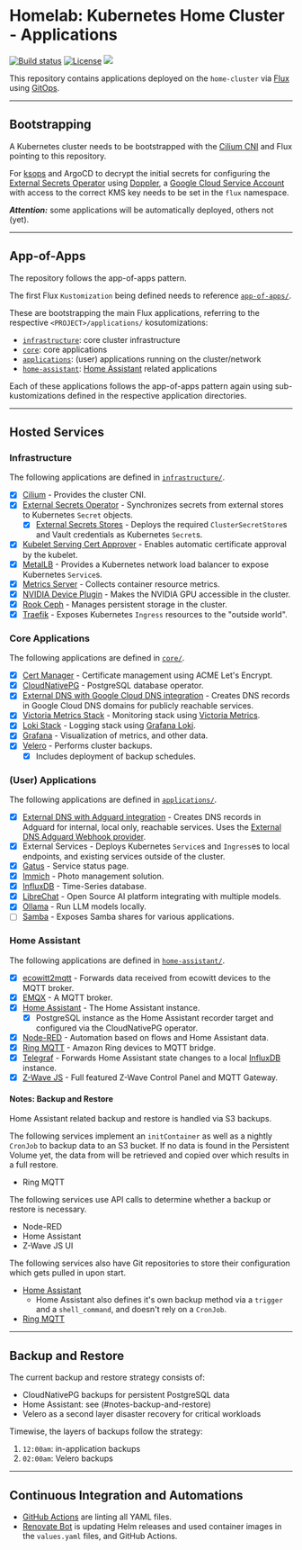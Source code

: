 # Homelab: Kubernetes Home Cluster - Applications

[![Build status](https://img.shields.io/github/actions/workflow/status/muhlba91/homelab-home-cluster-applications/pipeline.yml?style=for-the-badge)](https://github.com/muhlba91/homelab-home-cluster-applications/actions/workflows/pipeline.yml)
[![License](https://img.shields.io/github/license/muhlba91/homelab-home-cluster-applications?style=for-the-badge)](LICENSE.md)
[![](https://api.scorecard.dev/projects/github.com/muhlba91/homelab-home-cluster-applications/badge?style=for-the-badge)](https://scorecard.dev/viewer/?uri=github.com/muhlba91/homelab-home-cluster-applications)

This repository contains applications deployed on the `home-cluster` via [Flux](https://fluxcd.io) using [GitOps](https://opengitops.dev).

---

## Bootstrapping

A Kubernetes cluster needs to be bootstrapped with the [Cilium CNI](https://cilium.io) and Flux pointing to this repository.

For [ksops](https://github.com/viaduct-ai/kustomize-sops) and ArgoCD to decrypt the initial secrets for configuring the [External Secrets Operator](http://external-secrets.io) using [Doppler](http://doppler.com), a [Google Cloud Service Account](https://cloud.google.com/docs/authentication#service-accounts) with access to the correct KMS key needs to be set in the `flux` namespace.

***Attention:*** some applications will be automatically deployed, others not (yet).

---

## App-of-Apps

The repository follows the app-of-apps pattern.

The first Flux `Kustomization` being defined needs to reference [`app-of-apps/`](app-of-apps/).

These are bootstrapping the main Flux applications, referring to the respective `<PROJECT>/applications/` kosutomizations:

- [`infrastructure`](#infrastructure): core cluster infrastructure
- [`core`](#core-applications): core applications
- [`applications`](#user-applications): (user) applications running on the cluster/network
- [`home-assistant`](#home-assistant): [Home Assistant](http://home-assistant.io) related applications

Each of these applications follows the app-of-apps pattern again using sub-kustomizations defined in the respective application directories.

---

## Hosted Services

### Infrastructure

The following applications are defined in [`infrastructure/`](infrastructure/).

- [x] [Cilium](https://cilium.io) - Provides the cluster CNI.
- [x] [External Secrets Operator](http://external-secrets.io) - Synchronizes secrets from external stores to Kubernetes `Secret` objects.
  - [x] [External Secrets Stores](infrastructure/external-secrets/) - Deploys the required `ClusterSecretStore`s and Vault credentials as Kubernetes `Secret`s.
- [x] [Kubelet Serving Cert Approver](https://github.com/alex1989hu/kubelet-serving-cert-approver) - Enables automatic certificate approval by the kubelet.
- [x] [MetalLB](https://metallb.universe.tf) - Provides a Kubernetes network load balancer to expose Kubernetes `Service`s.
- [x] [Metrics Server](https://github.com/kubernetes-sigs/metrics-server) - Collects container resource metrics.
- [x] [NVIDIA Device Plugin](https://github.com/NVIDIA/k8s-device-plugin) - Makes the NVIDIA GPU accessible in the cluster.
- [x] [Rook Ceph](https://rook.io) - Manages persistent storage in the cluster.
- [x] [Traefik](https://traefik.io) - Exposes Kubernetes `Ingress` resources to the "outside world".

### Core Applications

The following applications are defined in [`core/`](core/).

- [x] [Cert Manager](https://cert-manager.io) - Certificate management using ACME Let's Encrypt.
- [x] [CloudNativePG](https://cloudnative-pg.io/documentation/current/) - PostgreSQL database operator.
- [x] [External DNS with Google Cloud DNS integration](https://github.com/kubernetes-sigs/external-dns) - Creates DNS records in Google Cloud DNS domains for publicly reachable services.
- [x] [Victoria Metrics Stack](https://github.com/VictoriaMetrics/helm-charts/tree/master/charts/victoria-metrics-k8s-stack) - Monitoring stack using [Victoria Metrics](https://victoriametrics.com).
- [x] [Loki Stack](https://github.com/grafana/helm-charts/tree/main/charts/loki-stack) - Logging stack using [Grafana Loki](https://grafana.com/oss/loki/).
- [x] [Grafana](http://grafana.com) - Visualization of metrics, and other data.
- [x] [Velero](https://velero.io) - Performs cluster backups.
  - [x] Includes deployment of backup schedules.

### (User) Applications

The following applications are defined in [`applications/`](applications/).

- [x] [External DNS with Adguard integration](https://github.com/kubernetes-sigs/external-dns) - Creates DNS records in Adguard for internal, local only, reachable services. Uses the [External DNS Adguard Webhook provider](https://github.com/muhlba91/external-dns-provider-adguard).
- [x] External Services - Deploys Kubernetes `Service`s and `Ingress`es to local endpoints, and existing services outside of the cluster.
- [x] [Gatus](https://gatus.io) - Service status page.
- [x] [Immich](https://immich.app) - Photo management solution.
- [x] [InfluxDB](https://www.influxdata.com) - Time-Series database.
- [x] [LibreChat](https://librechat.ai) - Open Source AI platform integrating with multiple models.
- [x] [Ollama](https://ollama.com) - Run LLM models locally.
- [ ] [Samba](https://github.com/crazy-max/docker-samba) - Exposes Samba shares for various applications.

### Home Assistant

The following applications are defined in [`home-assistant/`](home-assistant/).

- [x] [ecowitt2mqtt](https://github.com/bachya/ecowitt2mqtt) - Forwards data received from ecowitt devices to the MQTT broker.
- [x] [EMQX](https://www.emqx.io) - A MQTT broker.
- [x] [Home Assistant](https://home-assistant.io) - The Home Assistant instance.
  - [x] PostgreSQL instance as the Home Assistant recorder target and configured via the CloudNativePG operator.
- [x] [Node-RED](https://nodered.org) - Automation based on flows and Home Assistant data.
- [x] [Ring MQTT](https://github.com/tsightler/ring-mqtt) - Amazon Ring devices to MQTT bridge.
- [x] [Telegraf](https://www.influxdata.com/time-series-platform/telegraf/) - Forwards Home Assistant state changes to a local [InfluxDB](https://www.influxdata.com) instance.
- [x] [Z-Wave JS](https://github.com/zwave-js/zwave-js-ui) - Full featured Z-Wave Control Panel and MQTT Gateway.

#### Notes: Backup and Restore

Home Assistant related backup and restore is handled via S3 backups.

The following services implement an `initContainer` as well as a nightly `CronJob` to backup data to an S3 bucket. If no data is found in the Persistent Volume yet, the data from will be retrieved and copied over which results in a full restore.

- Ring MQTT

The following services use API calls to determine whether a backup or restore is necessary.

- Node-RED
- Home Assistant
- Z-Wave JS UI

The following services also have Git repositories to store their configuration which gets pulled in upon start.

- [Home Assistant](https://github.com/muhlba91/homelab-home-assistant-configuration)
  - Home Assistant also defines it's own backup method via a `trigger` and a `shell_command`, and doesn't rely on a `CronJob`.
- [Ring MQTT](https://github.com/muhlba91/homelab-ring-mqtt-configuration)

---

## Backup and Restore

The current backup and restore strategy consists of:

- CloudNativePG backups for persistent PostgreSQL data
- Home Assistant: see (#notes-backup-and-restore)
- Velero as a second layer disaster recovery for critical workloads

Timewise, the layers of backups follow the strategy:

1. `12:00am`: in-application backups
2. `02:00am`: Velero backups

---

## Continuous Integration and Automations

- [GitHub Actions](https://docs.github.com/en/actions) are linting all YAML files.
- [Renovate Bot](https://github.com/renovatebot/renovate) is updating Helm releases and used container images in the `values.yaml` files, and GitHub Actions.
